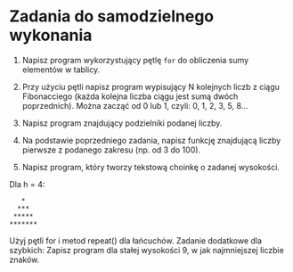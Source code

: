 # Zadania do samodzielnego wykonania

1. Napisz program wykorzystujący pętlę `for` do obliczenia sumy elementów w tablicy.

2. Przy użyciu pętli napisz program wypisujący N kolejnych liczb z ciągu Fibonacciego (każda kolejna liczba ciągu jest sumą dwóch poprzednich). Można zacząć od 0 lub 1, czyli: 0, 1, 2, 3, 5, 8...

3. Napisz program znajdujący podzielniki podanej liczby.

4. Na podstawie poprzedniego zadania, napisz funkcję znajdującą liczby pierwsze z podanego zakresu (np. od 3 do 100).
5. Napisz program, który tworzy tekstową choinkę o zadanej wysokości.

Dla h = 4:
```
   *
  ***
 *****
*******
```
Użyj pętli for i metod repeat() dla łańcuchów.
Zadanie dodatkowe dla szybkich: Zapisz program dla stałej wysokości 9, w jak najmniejszej liczbie znaków.
